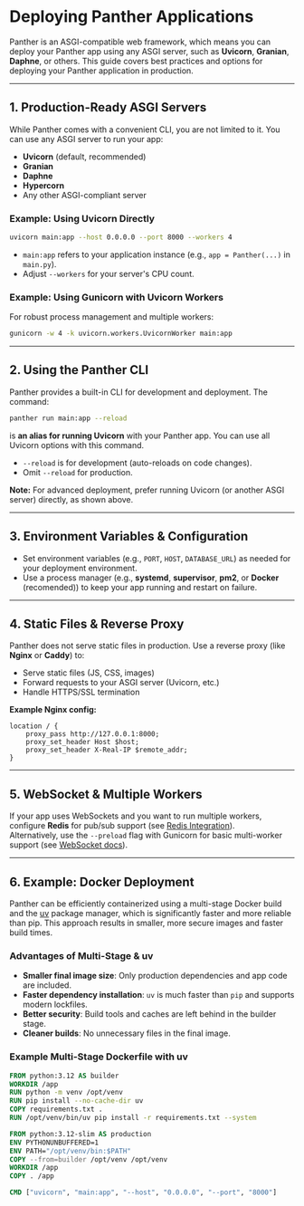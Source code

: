 # Deploying Panther Applications

Panther is an ASGI-compatible web framework, which means you can deploy your Panther app using any ASGI server, such as **Uvicorn**, **Granian**, **Daphne**, or others. This guide covers best practices and options for deploying your Panther application in production.

---

## 1. Production-Ready ASGI Servers

While Panther comes with a convenient CLI, you are not limited to it. You can use any ASGI server to run your app:

- **Uvicorn** (default, recommended)
- **Granian**
- **Daphne**
- **Hypercorn**
- Any other ASGI-compliant server

### Example: Using Uvicorn Directly

```bash
uvicorn main:app --host 0.0.0.0 --port 8000 --workers 4
```

- `main:app` refers to your application instance (e.g., `app = Panther(...)` in `main.py`).
- Adjust `--workers` for your server's CPU count.

### Example: Using Gunicorn with Uvicorn Workers

For robust process management and multiple workers:

```bash
gunicorn -w 4 -k uvicorn.workers.UvicornWorker main:app
```

---

## 2. Using the Panther CLI

Panther provides a built-in CLI for development and deployment. The command:

```bash
panther run main:app --reload
```

is **an alias for running Uvicorn** with your Panther app. You can use all Uvicorn options with this command.

- `--reload` is for development (auto-reloads on code changes).
- Omit `--reload` for production.

**Note:** For advanced deployment, prefer running Uvicorn (or another ASGI server) directly, as shown above.

---

## 3. Environment Variables & Configuration

- Set environment variables (e.g., `PORT`, `HOST`, `DATABASE_URL`) as needed for your deployment environment.
- Use a process manager (e.g., **systemd**, **supervisor**, **pm2**, or **Docker** (recomended)) to keep your app running and restart on failure.

---

## 4. Static Files & Reverse Proxy

Panther does not serve static files in production. Use a reverse proxy (like **Nginx** or **Caddy**) to:

- Serve static files (JS, CSS, images)
- Forward requests to your ASGI server (Uvicorn, etc.)
- Handle HTTPS/SSL termination

**Example Nginx config:**
```nginx
location / {
    proxy_pass http://127.0.0.1:8000;
    proxy_set_header Host $host;
    proxy_set_header X-Real-IP $remote_addr;
}
```

---

## 5. WebSocket & Multiple Workers

If your app uses WebSockets and you want to run multiple workers, configure **Redis** for pub/sub support (see [Redis Integration](redis.md)).  
Alternatively, use the `--preload` flag with Gunicorn for basic multi-worker support (see [WebSocket docs](websocket.md)).

---

## 6. Example: Docker Deployment

Panther can be efficiently containerized using a multi-stage Docker build and the [uv](https://github.com/astral-sh/uv) package manager, which is significantly faster and more reliable than pip. This approach results in smaller, more secure images and faster build times.

### Advantages of Multi-Stage & uv
- **Smaller final image size**: Only production dependencies and app code are included.
- **Faster dependency installation**: `uv` is much faster than `pip` and supports modern lockfiles.
- **Better security**: Build tools and caches are left behind in the builder stage.
- **Cleaner builds**: No unnecessary files in the final image.

### Example Multi-Stage Dockerfile with uv

```dockerfile
FROM python:3.12 AS builder
WORKDIR /app
RUN python -m venv /opt/venv
RUN pip install --no-cache-dir uv
COPY requirements.txt .
RUN /opt/venv/bin/uv pip install -r requirements.txt --system

FROM python:3.12-slim AS production
ENV PYTHONUNBUFFERED=1
ENV PATH="/opt/venv/bin:$PATH"
COPY --from=builder /opt/venv /opt/venv
WORKDIR /app
COPY . /app

CMD ["uvicorn", "main:app", "--host", "0.0.0.0", "--port", "8000"]
```
